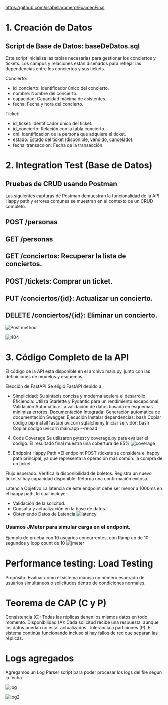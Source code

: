 https://github.com/iisabellaromero/ExamenFinal

# 1.  Creación de Datos
## Script de Base de Datos: baseDeDatos.sql
Este script inicializa las tablas necesarias para gestionar los conciertos y tickets. Los campos y relaciones están diseñados para reflejar las dependencias entre los conciertos y sus tickets.


Concierto:

- id_concierto: Identificador único del concierto.
- nombre: Nombre del concierto.
- capacidad: Capacidad máxima de asistentes.
- fecha: Fecha y hora del concierto.

Ticket:

- id_ticket: Identificador único del ticket.
- id_concierto: Relación con la tabla concierto.
- dni: Identificación de la persona que adquiere el ticket.
- estado: Estado del ticket (disponible, vendido, cancelado).
- fecha_transaccion: Fecha de la transacción.


# 2. Integration Test (Base de Datos)
## Pruebas de CRUD usando Postman
Las siguientes capturas de Postman demuestran la funcionalidad de la API. Happy path y errores comunes se muestran en el contexto de un CRUD completo.

## POST /personas 

## GET /personas

## GET /conciertos: Recuperar la lista de conciertos.

## POST /tickets: Comprar un ticket.

## PUT /conciertos/{id}: Actualizar un concierto.

## DELETE /conciertos/{id}: Eliminar un concierto.

![Post method](post.png "Post")

![404](404.png "404")




# 3. Código Completo de la API

El código de la API está disponible en el archivo main.py, junto con las definiciones de modelos y esquemas.

Elección de FastAPI
Se eligió FastAPI debido a:

- Simplicidad: Su sintaxis concisa y moderna acelera el desarrollo.
Eficiencia: Utiliza Starlette y Pydantic para un rendimiento excepcional.
Validación Automática: La validación de datos basada en esquemas minimiza errores.
Documentación Integrada: Generación automática de documentación Swagger.
Ejecución
Instalar dependencias:
bash
Copiar código
pip install fastapi uvicorn sqlalchemy
Iniciar servidor:
bash
Copiar código
uvicorn main:app --reload



4. Code Coverage
Se utilizaron pytest y coverage.py para evaluar el código. El resultado final muestra una cobertura de 85% 
![coverage](coverage.png "Coverage")




5. Endpoint Happy Path
=El endpoint POST /tickets se considera el happy path principal, ya que representa la operación más común: la compra de un ticket.

Flujo esperado:
Verifica la disponibilidad de boletos.
Registra un nuevo ticket si hay capacidad disponible.
Retorna una confirmación exitosa.

Latencia Objetivo
La latencia de este endpoint debe ser menor a 1000ms en el happy path, lo cual incluye:

- Validación de la solicitud.
- Consulta y actualización en la base de datos.
- Obteniendo Datos de Latencia
![latency](latency.png "latency")

### Usamos JMeter para simular carga en el endpoint.
Ejemplo de prueba con 10 usuarios concurrentes, con Ramp up de 10 segundos y loop count de 10 
![jmeter](jmeter2.png "jmeter")


# Performance testing: Load Testing
Propósito: Evaluar cómo el sistema maneja un número esperado de usuarios simultáneos o solicitudes dentro de condiciones normales.

# Teorema de CAP (C y P)
Consistencia (C): Todas las réplicas tienen los mismos datos en todo momento.
Disponibilidad (A): Cada solicitud recibe una respuesta, aunque los datos puedan no estar actualizados.
Tolerancia a particiones (P): El sistema continúa funcionando incluso si hay fallos de red que separan las réplicas.

# Logs agregados

Agregamos un Log Parser script para poder procesar los logs del file segun la fecha

![log](logfile.png "log file")

![log2](logparser.png "log parser results")
